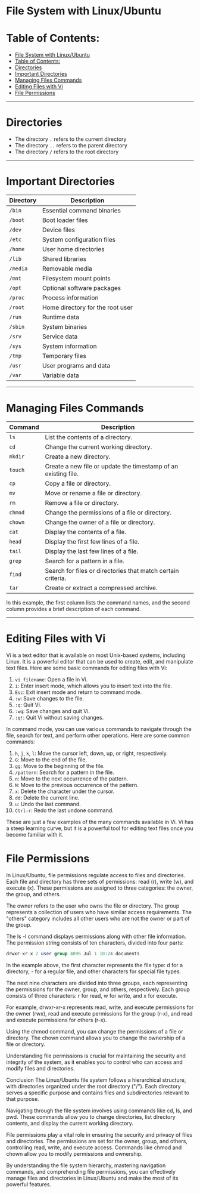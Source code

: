 # File System with Linux/Ubuntu

# Table of Contents:
- [File System with Linux/Ubuntu](#file-system-with-linuxubuntu)
- [Table of Contents:](#table-of-contents)
- [Directories](#directories)
- [Important Directories](#important-directories)
- [Managing Files Commands](#managing-files-commands)
- [Editing Files with Vi](#editing-files-with-vi)
- [File Permissions](#file-permissions)


--------------------

# Directories 
- The directory `.` refers to the current directory
- The directory `..` refers to the parent directory
- The directory `/` refers to the root directory

--------------------
# Important Directories



| Directory | Description |
|-----------|-------------|
| `/bin` | Essential command binaries |
| `/boot` | Boot loader files |
| `/dev` | Device files |
| `/etc` | System configuration files |
| `/home` | User home directories |
| `/lib` | Shared libraries |
| `/media` | Removable media |
| `/mnt` | Filesystem mount points |
| `/opt` | Optional software packages |
| `/proc` | Process information |
| `/root` | Home directory for the root user |
| `/run` | Runtime data |
| `/sbin` | System binaries |
| `/srv` | Service data |
| `/sys` | System information |
| `/tmp` | Temporary files |
| `/usr` | User programs and data |
| `/var` | Variable data |


--------------------
# Managing Files Commands 

| Command | Description |
|---------|-------------|
| `ls` | List the contents of a directory. |
| `cd` | Change the current working directory. |
| `mkdir` | Create a new directory. |
| `touch` | Create a new file or update the timestamp of an existing file. |
| `cp` | Copy a file or directory. |
| `mv` | Move or rename a file or directory. |
| `rm` | Remove a file or directory. |
| `chmod` | Change the permissions of a file or directory. |
| `chown` | Change the owner of a file or directory. |
| `cat` | Display the contents of a file. |
| `head` | Display the first few lines of a file. |
| `tail` | Display the last few lines of a file. |
| `grep` | Search for a pattern in a file. |
| `find` | Search for files or directories that match certain criteria. |
| `tar` | Create or extract a compressed archive. |

In this example, the first column lists the command names, and the second column provides a brief description of each command.

--------------------
# Editing Files with Vi

Vi is a text editor that is available on most Unix-based systems, including Linux. It is a powerful editor that can be used to create, edit, and manipulate text files. Here are some basic commands for editing files with Vi:

1. `vi filename`: Open a file in Vi.
2. `i`: Enter insert mode, which allows you to insert text into the file.
3. `Esc`: Exit insert mode and return to command mode.
4. `:w`: Save changes to the file.
5. `:q`: Quit Vi.
6. `:wq`: Save changes and quit Vi.
7. `:q!`: Quit Vi without saving changes.

In command mode, you can use various commands to navigate through the file, search for text, and perform other operations. Here are some common commands:

1. `h`, `j`, `k`, `l`: Move the cursor left, down, up, or right, respectively.
2. `G`: Move to the end of the file.
3. `gg`: Move to the beginning of the file.
4. `/pattern`: Search for a pattern in the file.
5. `n`: Move to the next occurrence of the pattern.
6. `N`: Move to the previous occurrence of the pattern.
7. `x`: Delete the character under the cursor.
8. `dd`: Delete the current line.
9. `u`: Undo the last command.
10. `Ctrl-r`: Redo the last undone command.

These are just a few examples of the many commands available in Vi. Vi has a steep learning curve, but it is a powerful tool for editing text files once you become familiar with it.


# File Permissions
In Linux/Ubuntu, file permissions regulate access to files and directories. Each file and directory has three sets of permissions: read (r), write (w), and execute (x). These permissions are assigned to three categories: the owner, the group, and others.

The owner refers to the user who owns the file or directory. The group represents a collection of users who have similar access requirements. The "others" category includes all other users who are not the owner or part of the group.

The ls -l command displays permissions along with other file information. The permission string consists of ten characters, divided into four parts:

```sql
drwxr-xr-x 2 user group 4096 Jul 1 10:24 documents
```
In the example above, the first character represents the file type: d for a directory, - for a regular file, and other characters for special file types.

The next nine characters are divided into three groups, each representing the permissions for the owner, group, and others, respectively. Each group consists of three characters: r for read, w for write, and x for execute.

For example, drwxr-xr-x represents read, write, and execute permissions for the owner (rwx), read and execute permissions for the group (r-x), and read and execute permissions for others (r-x).

Using the chmod command, you can change the permissions of a file or directory. The chown command allows you to change the ownership of a file or directory.

Understanding file permissions is crucial for maintaining the security and integrity of the system, as it enables you to control who can access and modify files and directories.

Conclusion
The Linux/Ubuntu file system follows a hierarchical structure, with directories organized under the root directory ("/"). Each directory serves a specific purpose and contains files and subdirectories relevant to that purpose.

Navigating through the file system involves using commands like cd, ls, and pwd. These commands allow you to change directories, list directory contents, and display the current working directory.

File permissions play a vital role in ensuring the security and privacy of files and directories. The permissions are set for the owner, group, and others, controlling read, write, and execute access. Commands like chmod and chown allow you to modify permissions and ownership.

By understanding the file system hierarchy, mastering navigation commands, and comprehending file permissions, you can effectively manage files and directories in Linux/Ubuntu and make the most of its powerful features.





